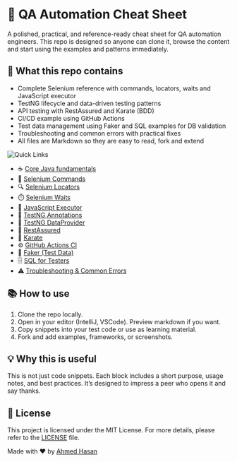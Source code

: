 # 🚀 QA Automation Cheat Sheet 

A polished, practical, and reference-ready cheat sheet for QA automation engineers.
This repo is designed so anyone can clone it, browse the content and start using
the examples and patterns immediately.

## :dart: What this repo contains ##
- Complete Selenium reference with commands, locators, waits and JavaScript executor
- TestNG lifecycle and data-driven testing patterns
- API testing with RestAssured and Karate (BDD)
- CI/CD example using GitHub Actions
- Test data management using Faker and SQL examples for DB validation
- Troubleshooting and common errors with practical fixes
- All files are Markdown so they are easy to read, fork and extend


 ![Quick Links](https://img.shields.io/badge/Quick-Links-lightgrey)  
- ☕ [Core Java fundamentals](core-java/core-java.md)
- 🔗 [Selenium Commands](selenium/commands.md)
- 🔍 [Selenium Locators](selenium/locators.md)
- ⏱️ [Selenium Waits](selenium/waits.md)
- 🧩 [JavaScript Executor](selenium/js_executor.md)
- 🧪 [TestNG Annotations](testng/annotations.md)
- 🧬 [TestNG DataProvider](testng/dataprovider.md)
- 🔁 [RestAssured](api-testing/restassured.md)
- 🧭 [Karate](api-testing/karate.md)
- ⚙️ [GitHub Actions CI](ci-cd/github-actions.md)
- 🧾 [Faker (Test Data)](data-management/faker.md)
- 🗄️ [SQL for Testers](sql/sql.md)
- ⚠️ [Troubleshooting & Common Errors](troubleshooting/common-errors.md)

## 📚 How to use
1. Clone the repo locally.
2. Open in your editor (IntelliJ, VSCode). Preview markdown if you want.
3. Copy snippets into your test code or use as learning material.
4. Fork and add examples, frameworks, or screenshots.

## 💡 Why this is useful ##
This is not just code snippets. Each block includes a short purpose, usage notes, and best practices.
It’s designed to impress a peer who opens it and say thanks.

## :memo: License ##

This project is licensed under the MIT License. For more details, please refer to the [LICENSE](LICENSE) file.


Made with :heart: by <a href="https://github.com/im-ahmed-hasan" target="_blank">Ahmed Hasan</a>
